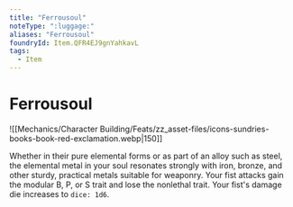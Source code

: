```yaml
---
title: "Ferrousoul"
noteType: ":luggage:"
aliases: "Ferrousoul"
foundryId: Item.QFR4EJ9gnYahkavL
tags:
  - Item
---
```


# Ferrousoul
![[Mechanics/Character Building/Feats/zz_asset-files/icons-sundries-books-book-red-exclamation.webp|150]]

Whether in their pure elemental forms or as part of an alloy such as steel, the elemental metal in your soul resonates strongly with iron, bronze, and other sturdy, practical metals suitable for weaponry. Your fist attacks gain the modular B, P, or S trait and lose the nonlethal trait. Your fist's damage die increases to `dice: 1d6`.
